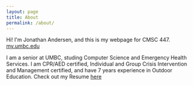 ```yaml
---
layout: page
title: About
permalink: /about/
---
```


<p>Hi! I'm Jonathan Andersen, and this is my webpage for CMSC 447. <a href="https://my.umbc.edu/"> my.umbc.edu</a></p>

<p>I am a senior at UMBC, studing Computer Science and Emergency Health Services. 
    I am CPR/AED certified, Individual and Group Crisis Intervention and Management certified, and have 7 years experience in Outdoor Education.
    Check out my Resume <a href="https://tidesinger.github.io/docs/JMAT-Resume-1-24.pdf">here</a></p>
</p>
